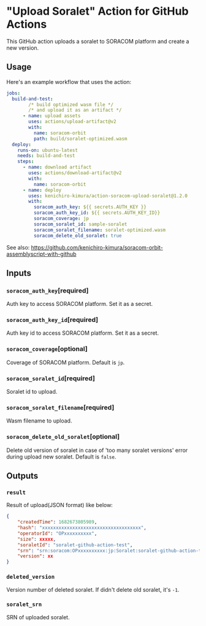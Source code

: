 # "Upload Soralet" Action for GitHub Actions

This GitHub action uploads a soralet to SORACOM platform and create a new version.

## Usage

Here's an example workflow that uses the action:

```yaml
jobs:
  build-and-test:
        /* build optimized wasm file */
        /* and upload it as an artifact */
      - name: upload assets
        uses: actions/upload-artifact@v2
        with:
          name: soracom-orbit
          path: build/soralet-optimized.wasm
  deploy:
    runs-on: ubuntu-latest
    needs: build-and-test
    steps:
      - name: download artifact
        uses: actions/download-artifact@v2
        with:
          name: soracom-orbit
      - name: deploy
        uses: kenichiro-kimura/action-soracom-upload-soralet@1.2.0
        with:
          soracom_auth_key: ${{ secrets.AUTH_KEY }}
          soracom_auth_key_id: ${{ secrets.AUTH_KEY_ID}}
          soracom_coverage: jp
          soracom_soralet_id: sample-soralet
          soracom_soralet_filename: soralet-optimized.wasm
          soracom_delete_old_soralet: true
```

See also: https://github.com/kenichiro-kimura/soracom-orbit-assemblyscript-with-github

## Inputs

### `soracom_auth_key`[required]

Auth key to access SORACOM platform. Set it as a secret.

### `soracom_auth_key_id`[required]

Auth key id to access SORACOM platform. Set it as a secret.

### `soracom_coverage`[optional]

Coverage of SORACOM platform. Default is `jp`.

### `soracom_soralet_id`[required]

Soralet id to upload.

### `soracom_soralet_filename`[required]

Wasm filename to upload.

### `soracom_delete_old_soralet`[optional]

Delete old version of soralet in case of 'too many soralet versions' error during upload new soralet. Default is `false`.

## Outputs

### `result`

Result of upload(JSON format) like below:

```json
{
	"createdTime": 1682673805989,
	"hash": "xxxxxxxxxxxxxxxxxxxxxxxxxxxxxxxxxxxx",
	"operatorId": "OPxxxxxxxxxx",
	"size": xxxxx,
	"soraletId": "soralet-github-action-test",
	"srn": "srn:soracom:OPxxxxxxxxxx:jp:Soralet:soralet-github-action-test/xx",
	"version": xx
}
```

### `deleted_version`

Version number of deleted soralet. If didn't delete old soralet, it's `-1`.

### `soralet_srn`

SRN of uploaded soralet.
